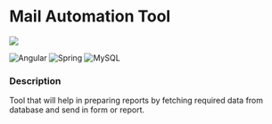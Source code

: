 # Mail Automation Tool

![](https://img.shields.io/badge/status-in%progress-yellow) 

 ![Angular](https://img.shields.io/badge/Front%20End-Angular-red)  ![Spring](https://img.shields.io/badge/Middleware-SpringBoot-green)  ![MySQL](https://img.shields.io/badge/Back%20End-MySQL-blue)

### Description

Tool that will help in preparing reports by fetching required data from database and send in form or report.
